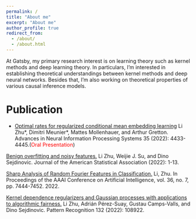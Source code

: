 ```yaml
---
permalink: /
title: "About me"
excerpt: "About me"
author_profile: true
redirect_from: 
  - /about/
  - /about.html
---
```

At Gatsby, my primary research interest is on learning theory such as kernel methods and deep learning theory. In particulars, I’m interested in establishing theoretical understandings between kernel methods and deep neural networks. Besides that, I’m also working on theoretical properties of various causal inference models.

Publication
======
-  [Optimal rates for regularized conditional mean embedding learning](https://proceedings.neurips.cc/paper_files/paper/2022/file/1c71cd4032da425409d8ada8727bad42-Paper-Conference.pdf)
Li Zhu\*, Dimitri Meunier\*, Mattes Mollenhauer, and Arthur Gretton. Advances in Neural Information Processing Systems 35 (2022): 4433-4445.(<span style="color:red">Oral Presentation</span>)

[Benign overfitting and noisy features.](https://www.tandfonline.com/doi/full/10.1080/01621459.2022.2093206)
Li Zhu, Weijie J. Su, and Dino Sejdinovic.  Journal of the American Statistical Association (2022): 1-13.

[Sharp Analysis of Random Fourier Features in Classification.](https://ojs.aaai.org/index.php/AAAI/article/view/20708)
Li, Zhu. In Proceedings of the AAAI Conference on Artificial Intelligence, vol. 36, no. 7, pp. 7444-7452. 2022.

[Kernel dependence regularizers and Gaussian processes with applications to algorithmic fairness.](](https://www.sciencedirect.com/science/article/pii/S0031320322004034))
Li Zhu, Adrián Pérez-Suay, Gustau Camps-Valls, and Dino Sejdinovic. Pattern Recognition 132 (2022): 108922.




